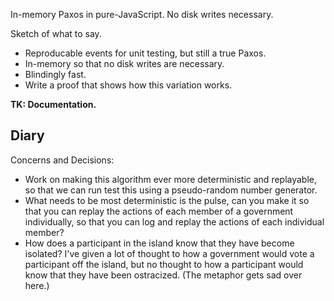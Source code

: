 In-memory Paxos in pure-JavaScript. No disk writes necessary.

Sketch of what to say.

 * Reproducable events for unit testing, but still a true Paxos.
 * In-memory so that no disk writes are necessary.
 * Blindingly fast.
 * Write a proof that shows how this variation works.

**TK: Documentation.**

## Diary

Concerns and Decisions:

 * Work on making this algorithm ever more deterministic and replayable, so that
 we can run test this using a pseudo-random number generator.
 * What needs to be most deterministic is the pulse, can you make it so that you
 can replay the actions of each member of a government individually, so that you
 can log and replay the actions of each individual member?
 * How does a participant in the island know that they have become isolated?
 I've given a lot of thought to how a government would vote a participant off
 the island, but no thought to how a participant would know that they have been
 ostracized. (The metaphor gets sad over here.)
